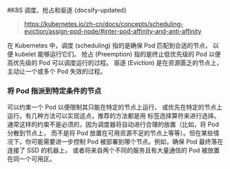 #K8S 调度、抢占和驱逐
{docsify-updated}

> https://kubernetes.io/zh-cn/docs/concepts/scheduling-eviction/assign-pod-node/#inter-pod-affinity-and-anti-affinity

在 Kubernetes 中，调度 (scheduling) 指的是确保 Pod 匹配到合适的节点， 以便 kubelet 能够运行它们。 抢占 (Preemption) 指的是终止低优先级的 Pod 以便高优先级的 Pod 可以调度运行的过程。 驱逐 (Eviction) 是在资源匮乏的节点上，主动让一个或多个 Pod 失效的过程。


### 将 Pod 指派到特定条件的节点
可以约束一个 Pod 以便限制其只能在特定的节点上运行， 或优先在特定的节点上运行。有几种方法可以实现这点，推荐的方法都是用 标签选择算符来进行选择。 通常这样的约束不是必须的，因为调度器将自动进行合理的放置（比如，将 Pod 分散到节点上， 而不是将 Pod 放置在可用资源不足的节点上等等）。但在某些情况下，你可能需要进一步控制 Pod 被部署到哪个节点。例如，确保 Pod 最终落在连接了 SSD 的机器上， 或者将来自两个不同的服务且有大量通信的 Pod 被放置在同一个可用区。